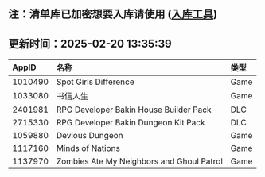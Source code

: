 ## 注：清单库已加密想要入库请使用 ([入库工具](https://github.com/BlankTMing/ManifestAutoUpdate/releases))

## 更新时间：2025-02-20 13:35:39
| AppID | 名称 | 类型  |
| :-------------------- | :----------------------------- | :----------- |
| 1010490 | Spot Girls Difference| Game |
| 1033080 | 书信人生| Game |
| 2401981 | RPG Developer Bakin House Builder Pack| DLC |
| 2715330 | RPG Developer Bakin Dungeon Kit Pack| DLC |
| 1059880 | Devious Dungeon| Game |
| 1117160 | Minds of Nations| Game |
| 1137970 | Zombies Ate My Neighbors and Ghoul Patrol| Game |
